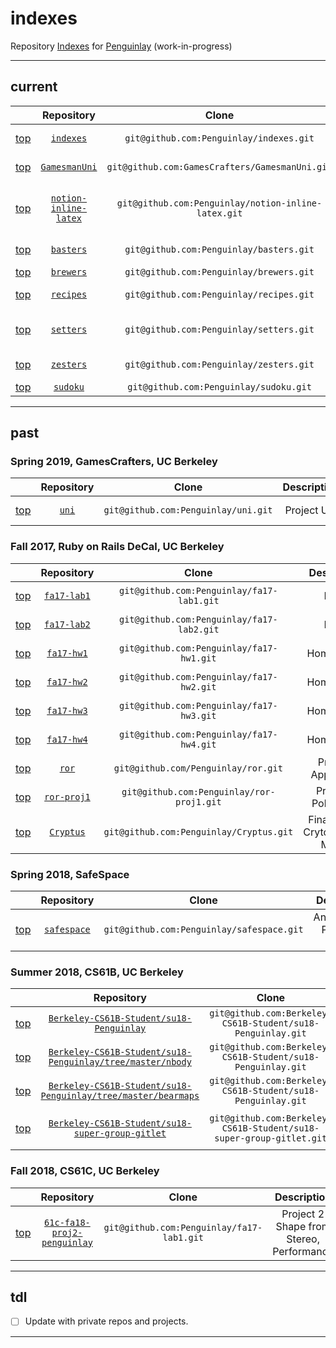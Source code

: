 # indexes
Repository [Indexes](https://github.com/Penguinlay/indexes) for [Penguinlay](https://github.com/Penguinlay) (work-in-progress)

---

## current
|                 | Repository                                                                 | Clone                                               | Description                                | Status  |
|:---------------:|:--------------------------------------------------------------------------:|:---------------------------------------------------:|:------------------------------------------:|:-------:|
| [top](#indexes) | [`indexes`](https://github.com/Penguinlay/indexes)                         | `git@github.com:Penguinlay/indexes.git`             | Repository Indexes                         | Public  |
| [top](#indexes) | [`GamesmanUni`](https://github.com/GamesCrafters/GamesmanUni)              | `git@github.com:GamesCrafters/GamesmanUni.git`      | Project GamesmanUni                        | Public  |
| [top](#indexes) | [`notion-inline-latex`](https://github.com/Penguinlay/notion-inline-latex) | `git@github.com:Penguinlay/notion-inline-latex.git` | notion.so Inline LaTeX Renderer UserScript | Public  |
| [top](#indexes) | [`basters`](https://github.com/Penguinlay/basters)                         | `git@github.com:Penguinlay/basters.git`             | Bash Script Library                        | Private |
| [top](#indexes) | [`brewers`](https://github.com/Penguinlay/brewers)                         | `git@github.com:Penguinlay/brewers.git`             | Brew File                                  | Private |
| [top](#indexes) | [`recipes`](https://github.com/Penguinlay/recipes)                         | `git@github.com:Penguinlay/recipes.git`             | Code Snippet Library                       | Private |
| [top](#indexes) | [`setters`](https://github.com/Penguinlay/setters)                         | `git@github.com:Penguinlay/setters.git`             | Custom Software Settings                   | Private |
| [top](#indexes) | [`zesters`](https://github.com/Penguinlay/zesters)                         | `git@github.com:Penguinlay/zesters.git`             | Z Shell Script Library                     | Private |
| [top](#indexes) | [`sudoku`](https://github.com/Penguinlay/sudoku)                           | `git@github.com:Penguinlay/sudoku.git`              | Sudoku                                     | Private |

---

## past

### Spring 2019, GamesCrafters, UC Berkeley
|                 | Repository                                 | Clone                                     | Description | Status          |
|:---------------:|:------------------------------------------:|:-----------------------------------------:|:-----------:|:---------------:|
| [top](#indexes) | [`uni`](https://github.com/Penguinlay/uni) | `git@github.com:Penguinlay/uni.git`       | Project Uni | Public archived |

### Fall 2017, Ruby on Rails DeCal, UC Berkeley
|                 | Repository                                             | Clone                                     | Description                           | Status           |
|:---------------:|:------------------------------------------------------:|:-----------------------------------------:|:-------------------------------------:|:----------------:|
| [top](#indexes) | [`fa17-lab1`](https://github.com/Penguinlay/fa17-lab1) | `git@github.com:Penguinlay/fa17-lab1.git` | Lab 1                                 | Public archived  |
| [top](#indexes) | [`fa17-lab2`](https://github.com/Penguinlay/fa17-lab2) | `git@github.com:Penguinlay/fa17-lab2.git` | Lab 2                                 | Public archived  |
| [top](#indexes) | [`fa17-hw1`](https://github.com/Penguinlay/fa17-hw1)   | `git@github.com:Penguinlay/fa17-hw1.git`  | Homework 1                            | Public archived  |
| [top](#indexes) | [`fa17-hw2`](https://github.com/Penguinlay/fa17-hw2)   | `git@github.com:Penguinlay/fa17-hw2.git`  | Homework 2                            | Public archived  |
| [top](#indexes) | [`fa17-hw3`](https://github.com/Penguinlay/fa17-hw3)   | `git@github.com:Penguinlay/fa17-hw3.git`  | Homework 3                            | Public archived  |
| [top](#indexes) | [`fa17-hw4`](https://github.com/Penguinlay/fa17-hw4)   | `git@github.com:Penguinlay/fa17-hw4.git`  | Homework 4                            | Public archived  |
| [top]($indexes) | [`ror`](https://github.com/Penguinlay/ror)             | `git@github.com/Penguinlay/ror.git`       | Practice Application                  | Private archived |
| [top](#indexes) | [`ror-proj1`](https://github.com/Penguinlay/ror-proj1) | `git@github.com:Penguinlay/ror-proj1.git` | Project 1<br>PokePortal               | Public           |
| [top](#indexes) | [`Cryptus`](https://github.com/Penguinlay/Cryptus)     | `git@github.com:Penguinlay/Cryptus.git`   | Final Project<br>Crytocurrency Market | Public           |

### Spring 2018, SafeSpace
|                 | Repository                                             | Clone                                     | Description              | Status  |
|:---------------:|:------------------------------------------------------:|:-----------------------------------------:|:------------------------:|:-------:|
| [top](#indexes) | [`safespace`](https://github.com/Penguinlay/safespace) | `git@github.com:Penguinlay/safespace.git` | Annonymous Peer-Led Chat | Public  |

### Summer 2018, CS61B, UC Berkeley
|                 | Repository                                                                                                                                      | Clone                                                               | Description             | Status  |
|:---------------:|:-----------------------------------------------------------------------------------------------------------------------------------------------:|:-------------------------------------------------------------------:|:-----------------------:|:-------:|
| [top](#indexes) | [`Berkeley-CS61B-Student/su18-Penguinlay`](https://github.com/Berkeley-CS61B-Student/su18-Penguinlay)                                           | `git@github.com:Berkeley-CS61B-Student/su18-Penguinlay.git`         | Labs and Projects       | Private |
| [top](#indexes) | [`Berkeley-CS61B-Student/su18-Penguinlay/tree/master/nbody`](https://github.com/Berkeley-CS61B-Student/su18-Penguinlay/tree/master/nbody)       | `git@github.com:Berkeley-CS61B-Student/su18-Penguinlay.git`         | Project<br>Nbody        | Private |
| [top](#indexes) | [`Berkeley-CS61B-Student/su18-Penguinlay/tree/master/bearmaps`](https://github.com/Berkeley-CS61B-Student/su18-Penguinlay/tree/master/bearmaps) | `git@github.com:Berkeley-CS61B-Student/su18-Penguinlay.git`         | Project<br>BearMaps     | Private |
| [top](#indexes) | [`Berkeley-CS61B-Student/su18-super-group-gitlet`](https://github.com/Berkeley-CS61B-Student/su18-super-group-gitlet)                           | `git@github.com:Berkeley-CS61B-Student/su18-super-group-gitlet.git` | Final Project<br>Gitlet | Private |

### Fall 2018, CS61C, UC Berkeley
|                 | Repository                                                                             | Clone                                     | Description                                 | Status  |
|:---------------:|:--------------------------------------------------------------------------------------:|:-----------------------------------------:|:-------------------------------------------:|:-------:|
| [top](#indexes) | [`61c-fa18-proj2-penguinlay`](https://github.com/Penguinlay/61c-fa18-proj2-penguinlay) | `git@github.com:Penguinlay/fa17-lab1.git` | Project 2<br>Shape from Stereo, Performance | Private |

---

## tdl
- [ ] Update with private repos and projects.

---
